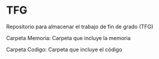 # TFG
Repositorio para almacenar el trabajo de fin de grado (TFG)

Carpeta Memoria: Carpeta que incluye la memoria

Carpeta Codigo: Carpeta que incluye el código
